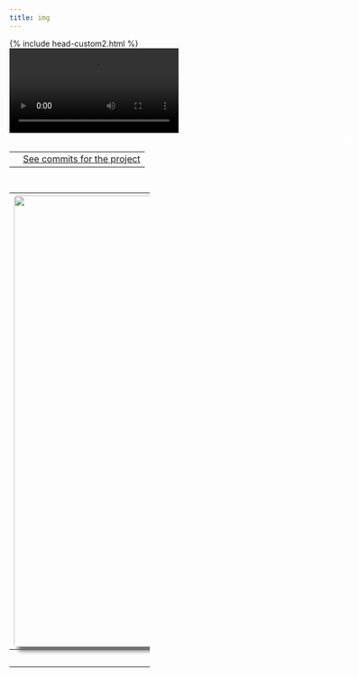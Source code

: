 ```yaml
---
title: img
---
```



<html lang="en">
<head>
    <meta charset="UTF-8">
    <meta name="viewport" content="width=device-width, initial-scale=1.0">
<style>
    #wrapper
    {
    position:relative;
    text-align:center;
    margin:0 auto;
    padding:0px;
    width:995px;
    z-index:2;
    color: white;
    }
    h1
    {
    margin-top:50px;
    color:white;
    font-size:40px;
    }
    h2
    {
    margin-top:25px;
    color:white;
    font-size:25px;
    }
    p
    {
    margin-top:10px;
    color:white;
    font-size:15px;
    background: rgba(0,0,0,0.2);
    }
</style>
    {% include head-custom2.html %}
</head>

<body onload="checking() startTimer()"> 
    <div class="container">
    <video autoplay loop id="background" class="videoPlayer">
        <source src="https://drive.google.com/uc?export=view&id=17ygkkkTDZb219cgsmglfod33qP8PGW58" type="video/mp4">
    </video>
    </div>
    <div id="wrapper">
        {% include nav_frontend.html %}
         <table>
            <tr>
                <td><div id="digital-clock"></div></td>
                <td><a href="https://github.com/aaditgupta21/football-pages/graphs/contributors">See commits for the project</a></td>
            </tr>
        </table>
  <table style="width: 25%; margin-top: 3%; position: absolute;">
      <tr>
        <th><img id="img" style="width: auto; height: 800px; border-radius: 5px;
    box-shadow: 7px 7px 7px #666666;" src="images/NAM.jpg" alt="NAM"></th>
      </tr>
      <tr>
        <th><button type="button" onclick="displayPreviousImage()">Previous</button>
       <button type="button" onclick="displayNextImage()">Next</button></th>
      </tr>
  </table>
     </div>   
<script src="{{ '/assets/js/videojava.js' | relative_url }}" type="text/javascript"></script>
    
</body>
    </html>
